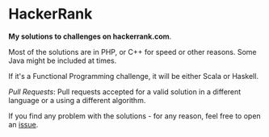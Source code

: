 # HackerRank
**My solutions to challenges on hackerrank.com**.

Most of the solutions are in PHP, or C++ for speed or other reasons. Some Java might be included at times.

If it's a Functional Programming challenge, it will be either Scala or Haskell. 

*Pull Requests*:  Pull requests accepted for a valid solution in a different language or a using a different algorithm.

If you find any problem with the solutions - for any reason, feel free to open an [issue](https://github.com/dtison/HackerRank/issues).

